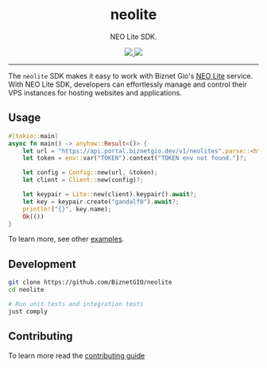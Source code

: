 <div align="center">
<h1>neolite</h1>

NEO Lite SDK.

<a href="https://github.com/BiznetGIO/neolite/actions/workflows/ci.yml">
<img src="https://github.com/BiznetGIO/neolite/actions/workflows/ci.yml/badge.svg">
</a>
<a href="https://crates.io/crates/neolite">
<img src="https://img.shields.io/crates/v/neolite.svg">
</a>

</div>

---

The `neolite` SDK makes it easy to work with Biznet Gio's [NEO Lite](https://www.biznetgio.com/product/neo-lite) service. With NEO Lite SDK, developers can effortlessly manage and control their VPS instances for hosting websites and applications.

## Usage

```rust
#[tokio::main]
async fn main() -> anyhow::Result<()> {
    let url = "https://api.portal.biznetgio.dev/v1/neolites".parse::<http::Uri>()?;
    let token = env::var("TOKEN").context("TOKEN env not found.")?;

    let config = Config::new(url, &token);
    let client = Client::new(config)?;

    let keypair = Lite::new(client).keypair().await?;
    let key = keypair.create("gandalf0").await?;
    println!("{}", key.name);
    Ok(())
}
```

To learn more, see other [examples](/examples).

## Development

```bash
git clone https://github.com/BiznetGIO/neolite
cd neolite

# Run unit tests and integration tests
just comply
```

## Contributing

To learn more read the [contributing guide](docs/dev/README.md)
